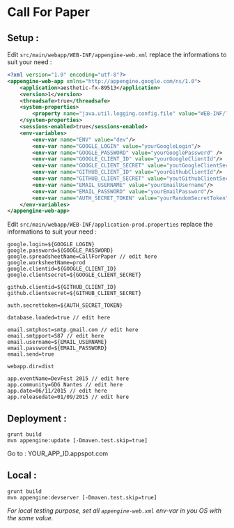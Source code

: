 # Call For Paper

## Setup :

Edit `src/main/webapp/WEB-INF/appengine-web.xml` replace the informations to suit your need :

```xml
<?xml version="1.0" encoding="utf-8"?>
<appengine-web-app xmlns="http://appengine.google.com/ns/1.0">
    <application>aesthetic-fx-89513</application>
    <version>1</version>
    <threadsafe>true</threadsafe>
    <system-properties>
        <property name="java.util.logging.config.file" value="WEB-INF/logging.properties"/>
    </system-properties>
    <sessions-enabled>true</sessions-enabled>
    <env-variables>
        <env-var name="ENV" value="dev"/>
        <env-var name="GOOGLE_LOGIN" value="yourGoogleLogin"/>
        <env-var name="GOOGLE_PASSWORD" value="yourGooglePassword" />
        <env-var name="GOOGLE_CLIENT_ID" value="yourGoogleClientId"/>
        <env-var name="GOOGLE_CLIENT_SECRET" value="youtGoogleClientSecret"/>
        <env-var name="GITHUB_CLIENT_ID" value="yourGithubClientId"/>
        <env-var name="GITHUB_CLIENT_SECRET" value="youtGithubClientSecret"/>
        <env-var name="EMAIL_USERNAME" value="yourEmailUsername"/>
        <env-var name="EMAIL_PASSWORD" value="yourEmailPassword"/>
        <env-var name="AUTH_SECRET_TOKEN" value="yourRandomSecretToken"/>
    </env-variables>
</appengine-web-app>
```
Edit `src/main/webapp/WEB-INF/application-prod.properties` replace the informations to suit your need :

```properties
google.login=${GOOGLE_LOGIN}
google.password=${GOOGLE_PASSWORD}
google.spreadsheetName=CallForPaper // edit here
google.worksheetName=prod
google.clientid=${GOOGLE_CLIENT_ID}
google.clientsecret=${GOOGLE_CLIENT_SECRET}

github.clientid=${GITHUB_CLIENT_ID}
github.clientsecret=${GITHUB_CLIENT_SECRET}

auth.secrettoken=${AUTH_SECRET_TOKEN}

database.loaded=true // edit here

email.smtphost=smtp.gmail.com // edit here
email.smtpport=587 // edit here
email.username=${EMAIL_USERNAME}
email.password=${EMAIL_PASSWORD}
email.send=true

webapp.dir=dist

app.eventName=DevFest 2015 // edit here
app.community=GDG Nantes // edit here
app.date=06/11/2015 // edit here
app.releasedate=01/09/2015 // edit here
```

## Deployment :

```shell
grunt build
mvn appengine:update [-Dmaven.test.skip=true]
```
Go to : YOUR_APP_ID.appspot.com

## Local :

```shell
grunt build
mvn appengine:devserver [-Dmaven.test.skip=true]
```
*For local testing purpose, set all `appengine-web.xml` env-var in you OS with the same value.*